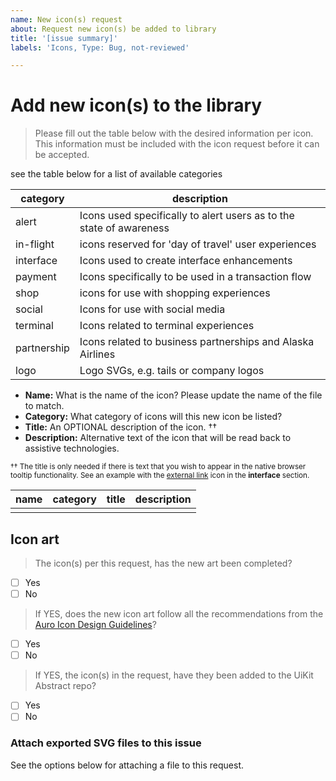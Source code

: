 ```yaml
---
name: New icon(s) request
about: Request new icon(s) be added to library
title: '[issue summary]'
labels: 'Icons, Type: Bug, not-reviewed'

---
```


# Add new icon(s) to the library

> Please fill out the table below with the desired information per icon. This information must be included with the icon request before it can be accepted.

see the table below for a list of available categories

| category  | description |
|-----------|-------------|
| alert     | Icons used specifically to alert users as to the state of awareness |
| in-flight | icons reserved for 'day of travel' user experiences |
| interface | Icons used to create interface enhancements |
| payment   | Icons specifically to be used in a transaction flow |
| shop      | icons for use with shopping experiences |
| social    | Icons for use with social media |
| terminal  | Icons related to terminal experiences |
| partnership  | Icons related to business partnerships and Alaska Airlines |
| logo  | Logo SVGs, e.g. tails or company logos |

- **Name:** What is the name of the icon? Please update the name of the file to match.
- **Category:** What category of icons will this new icon be listed?
- **Title:** An OPTIONAL description of the icon. ††
- **Description:** Alternative text of the icon that will be read back to assistive technologies.

<small>†† The title is only needed if there is text that you wish to appear in the native browser tooltip functionality. See an example with the [external link](https://auro.alaskaair.com/icons) icon in the **interface** section.</small>

| name | category | title | description |
|---|---|---|---|
| <!-- icon name --> | <!-- icon category --> | <!-- icon title -->  | <!-- icon description --> |



## Icon art

<!-- To check off a box, simply add an 'x' within the square brackets -->
<!-- DO THIS -->
<!-- - [x] ... -->
<!-- DO NOT DO THIS -->
<!-- - [ x] ... -->

> The icon(s) per this request, has the new art been completed?

- [ ] Yes
- [ ] No

> If YES, does the new icon art follow all the recommendations from the [Auro Icon Design Guidelines](https://auro.alaskaair.com/foundations/iconography/design-guidelines)?

- [ ] Yes
- [ ] No

> If YES, the icon(s) in the request, have they been added to the UiKit Abstract repo?

- [ ] Yes
- [ ] No

### Attach exported SVG files to this issue

See the options below for attaching a file to this request.
